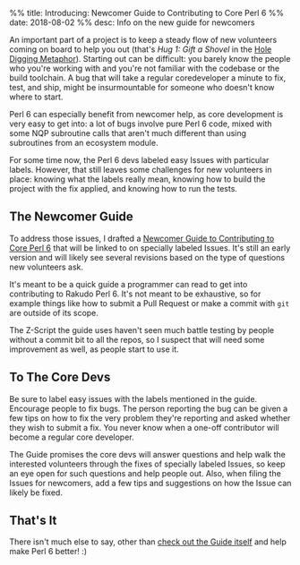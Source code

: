 %% title: Introducing: Newcomer Guide to Contributing to Core Perl 6
%% date: 2018-08-02
%% desc: Info on the new guide for newcomers

An important part of a project is to keep a steady flow of new volunteers coming on board to help you out (that's *Hug 1: Gift a Shovel* in the [Hole Digging Metaphor](/post/On-Troll-Hugging-Hole-Digging-and-Improving-Open-Source-Communities)). Starting out can be difficult: you barely know the people who you're working with and you're not familiar with the codebase or the build toolchain. A bug that will take a regular coredeveloper a minute to fix, test, and ship, might be insurmountable for someone who doesn't know where to start.

Perl&nbsp;6 can especially benefit from newcomer help, as core development is
very easy to get into: a lot of bugs involve pure Perl&nbsp;6 code, mixed with some
NQP subroutine calls that aren't much different than using subroutines from
an ecosystem module.

For some time now, the Perl&nbsp;6 devs labeled easy Issues with particular labels.
However, that still leaves some challenges for new volunteers in place: knowing what the labels really mean, knowing how to build the project with the
fix applied, and knowing how to run the tests.

## The Newcomer Guide

To address those issues, I drafted a [Newcomer Guide to Contributing to Core Perl&nbsp;6](/post/Newcomer-Guide-to-Contributing-to-Core-Perl-6) that will be
linked to on specially labeled Issues. It's still an early version and will
likely see several revisions based on the type of questions new volunteers ask.

It's meant to be a quick guide a programmer can read to get into contributing
to Rakudo Perl&nbsp;6. It's not meant to be exhaustive, so for example things
like how to submit a Pull Request or make a commit with `git` are outside of
its scope.

The Z-Script the guide uses haven't seen much battle testing by people without
a commit bit to all the repos, so I suspect that will need some improvement
as well, as people start to use it.

## To The Core Devs

Be sure to label easy issues with the labels mentioned in the guide. Encourage people to fix bugs. The person reporting the bug can be given a few tips on
how to fix the very problem they're reporting and asked whether they wish to
submit a fix. You never know when a one-off contributor will become a regular core developer.

The Guide promises the core devs will answer questions and help walk the interested volunteers through the fixes of specially labeled Issues, so keep
an eye open for such questions and help people out. Also, when filing the
Issues for newcomers, add a few tips and suggestions on how the Issue can likely be fixed.

## That's It

There isn't much else to say, other than [check out the Guide itself](/post/Newcomer-Guide-to-Contributing-to-Core-Perl-6) and help make Perl&nbsp;6 better! :)

